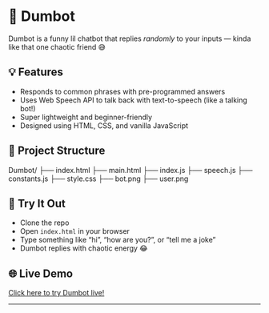 # 🤖 Dumbot

Dumbot is a funny lil chatbot that replies *randomly* to your inputs — kinda like that one chaotic friend 😅

## 💡 Features
- Responds to common phrases with pre-programmed answers
- Uses Web Speech API to talk back with text-to-speech (like a talking bot!)
- Super lightweight and beginner-friendly
- Designed using HTML, CSS, and vanilla JavaScript

## 📁 Project Structure
Dumbot/
├── index.html
├── main.html
├── index.js
├── speech.js
├── constants.js
├── style.css
├── bot.png
├── user.png


## 🧠 Try It Out
- Clone the repo
- Open `index.html` in your browser
- Type something like “hi”, “how are you?”, or “tell me a joke”
- Dumbot replies with chaotic energy 😂

## 🌐 Live Demo
[Click here to try Dumbot live!](https://lathikaaaaaa.github.io/dumbot)

---
